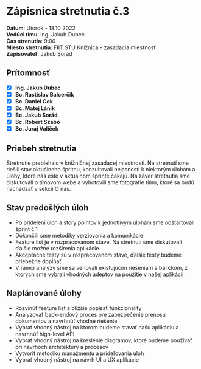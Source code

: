 # Zápisnica stretnutia č.3

**Dátum**: Utorok - 18.10 2022  
**Vedúci tímu**: Ing. Jakub Dubec    
**Čas strenutia**: 9:00  
**Miesto stretnutia**: FIIT STU Knižnica - zasadacia miesťnosť  
**Zapisovateľ**: Jakub Sorád

## Prítomnosť

- [x] **Ing. Jakub Dubec**
- [x] **Bc. Rastislav Balcerčík**
- [x] **Bc. Daniel Cok**
- [x] **Bc. Matej Lánik**
- [x] **Bc. Jakub Sorád**
- [x] **Bc. Róbert Szabó**
- [x] **Bc. Juraj Valiček**

## Priebeh stretnutia

Stretnutie prebiehalo v knižničnej zasadacej miestnosti. Na stretnutí sme riešili stav aktuálneho špritnu, konzultovali nejasnosti k niektorým úlohám a úlohy, ktoré nás ešte v aktuálnom šprinte čakajú. Na záver stretnutia sme diskutovali o tímovom webe a vyhotovili sme fotografie tímu, ktoré sa budú nachádzať v sekcii O nás.

## Stav predošlých úloh

- Po pridelení úloh a story pointov k jednotlivým úlohám sme odštartovali šprint č.1
- Dokončili sme metodiky verziovania a komunikácie
- Feature list je v rozpracovanom stave. Na stretnutí sme diskutovali ďalšie možné rozšírenia aplikácie.
- Akceptačné testy sú v rozpracovanom stave, ďalšie testy budeme priebežne dopĺňať
- V rámci analýzy sme sa venovali existujúcim riešeniam a balíčkom, z ktorých sme vybrali vhodných adeptov na použitie v našej aplikácii

## Naplánované úlohy

- Rozvinúť feature list a bližšie popísať funkcionality
- Analyzovať back-endový proces pre zabezpečenie prenosu dokumentov a navrhnúť vhodné riešenie
- Vybrať vhodný nástroj na ktorom budeme stavať našu aplikáciu a navrhnúť high-level API
- Vybrať vhodný nástroj na kreslenie diagramov, ktoré budeme používať pri návrhoch architektúry a procesov
- Vytvoriť metodiku manažmentu a prideľovania úloh
- Vybrať vhodný nástroj na návrh UI a UX aplikácie